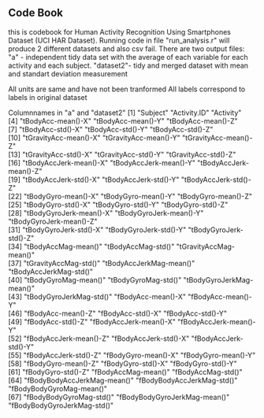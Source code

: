 ## Code Book

this is codebook for Human Activity Recognition Using Smartphones Dataset (UCI HAR Dataset).
Running code in file "run_analysis.r" will produce 2 different datasets and also csv fail.
There are two output files:
"a" - independent tidy data set with the average of each variable for each activity and each subject.
"dataset2"- tidy and merged dataset with mean and standart deviation measurement

All units are same and have not been tranformed
All labels correspond to labels in original dataset

Columnnames in "a" and "dataset2"
[1] "Subject"                     "Activity.ID"                 "Activity"                   
[4] "tBodyAcc-mean()-X"           "tBodyAcc-mean()-Y"           "tBodyAcc-mean()-Z"          
[7] "tBodyAcc-std()-X"            "tBodyAcc-std()-Y"            "tBodyAcc-std()-Z"           
[10] "tGravityAcc-mean()-X"        "tGravityAcc-mean()-Y"        "tGravityAcc-mean()-Z"       
[13] "tGravityAcc-std()-X"         "tGravityAcc-std()-Y"         "tGravityAcc-std()-Z"        
[16] "tBodyAccJerk-mean()-X"       "tBodyAccJerk-mean()-Y"       "tBodyAccJerk-mean()-Z"      
[19] "tBodyAccJerk-std()-X"        "tBodyAccJerk-std()-Y"        "tBodyAccJerk-std()-Z"       
[22] "tBodyGyro-mean()-X"          "tBodyGyro-mean()-Y"          "tBodyGyro-mean()-Z"         
[25] "tBodyGyro-std()-X"           "tBodyGyro-std()-Y"           "tBodyGyro-std()-Z"          
[28] "tBodyGyroJerk-mean()-X"      "tBodyGyroJerk-mean()-Y"      "tBodyGyroJerk-mean()-Z"     
[31] "tBodyGyroJerk-std()-X"       "tBodyGyroJerk-std()-Y"       "tBodyGyroJerk-std()-Z"      
[34] "tBodyAccMag-mean()"          "tBodyAccMag-std()"           "tGravityAccMag-mean()"      
[37] "tGravityAccMag-std()"        "tBodyAccJerkMag-mean()"      "tBodyAccJerkMag-std()"      
[40] "tBodyGyroMag-mean()"         "tBodyGyroMag-std()"          "tBodyGyroJerkMag-mean()"    
[43] "tBodyGyroJerkMag-std()"      "fBodyAcc-mean()-X"           "fBodyAcc-mean()-Y"          
[46] "fBodyAcc-mean()-Z"           "fBodyAcc-std()-X"            "fBodyAcc-std()-Y"           
[49] "fBodyAcc-std()-Z"            "fBodyAccJerk-mean()-X"       "fBodyAccJerk-mean()-Y"      
[52] "fBodyAccJerk-mean()-Z"       "fBodyAccJerk-std()-X"        "fBodyAccJerk-std()-Y"       
[55] "fBodyAccJerk-std()-Z"        "fBodyGyro-mean()-X"          "fBodyGyro-mean()-Y"         
[58] "fBodyGyro-mean()-Z"          "fBodyGyro-std()-X"           "fBodyGyro-std()-Y"          
[61] "fBodyGyro-std()-Z"           "fBodyAccMag-mean()"          "fBodyAccMag-std()"          
[64] "fBodyBodyAccJerkMag-mean()"  "fBodyBodyAccJerkMag-std()"   "fBodyBodyGyroMag-mean()"    
[67] "fBodyBodyGyroMag-std()"      "fBodyBodyGyroJerkMag-mean()" "fBodyBodyGyroJerkMag-std()"
